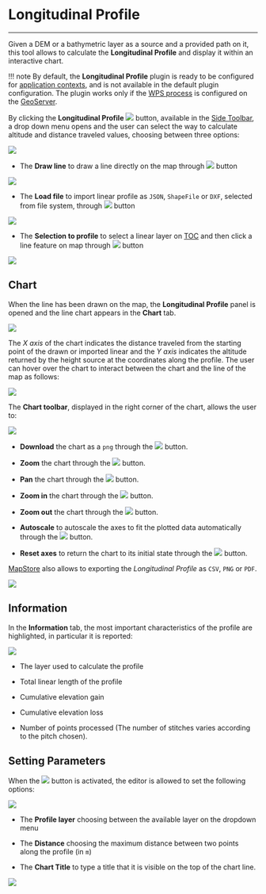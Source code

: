 # Longitudinal Profile

*******************

Given a DEM or a bathymetric layer as a source and a provided path on it, this tool allows to calculate the **Longitudinal Profile** and display it within an interactive chart.

!!! note
    By default, the **Longitudinal Profile** plugin is ready to be configured for [application contexts](application-context.md#configure-plugins), and is not available in the default plugin configuration.
    The plugin works only if the [WPS process](gs-wps-longitudinal-profile-2.24-SNAPSHOT.zip) is configured on the [GeoServer](http://geoserver.org/).

By clicking the **Longitudinal Profile** <img src="../img/button/long-profile-button.jpg" class="ms-docbutton"/> button, available in the [Side Toolbar](mapstore-toolbars.md#side-toolbar), a drop down menu opens and the user can select the way to calculate altitude and distance traveled values, choosing between three options:

<img src="../img/longitudinal-profile/dropdown-menu-long-profile.jpg" class="ms-docimage"/>

* The **Draw line** to draw a line directly on the map through <img src="../img/button/drawing-line.jpg" class="ms-docbutton"/> button

<img src="../img/longitudinal-profile/drawing-line.gif" class="ms-docimage"/>

* The **Load file** to import linear profile as `JSON`, `ShapeFile` or `DXF`, selected from file system, through <img src="../img/button/import-file.jpg" class="ms-docbutton"/> button

<img src="../img/longitudinal-profile/import-file.gif" class="ms-docimage"/>

* The **Selection to profile** to select a linear layer on [TOC](toc.md) and then click a line feature on map through <img src="../img/button/selection-layer.jpg" class="ms-docbutton"/> button

<img src="../img/longitudinal-profile/selection-layer.gif" class="ms-docimage"/>

## Chart

When the line has been drawn on the map, the **Longitudinal Profile** panel is opened and the line chart appears in the **Chart** tab.

<img src="../img/longitudinal-profile/chart-tab.jpg" class="ms-docimage"/>

The *X axis* of the chart indicates the distance traveled from the starting point of the drawn or imported linear and the *Y axis* indicates the altitude returned by the height source at the coordinates along the profile. The user can hover over the chart to interact between the chart and the line of the map as follows:

<img src="../img/longitudinal-profile/interact-with-chart.gif" class="ms-docimage"/>

The **Chart toolbar**, displayed in the right corner of the chart, allows the user to:

<img src="../img/longitudinal-profile/bar_charts.jpg" class="ms-docimage"/>

* **Download** the chart as a `png` through the <img src="../img/button/download_png.jpg" class="ms-docbutton"/> button.

* **Zoom** the chart through the <img src="../img/button/zoom_chart.jpg" class="ms-docbutton"/> button.

* **Pan** the chart through the <img src="../img/button/pan_chart.jpg" class="ms-docbutton"/> button.

* **Zoom in** the chart through the <img src="../img/button/zoom_in_chart.jpg" class="ms-docbutton"/> button.

* **Zoom out** the chart through the <img src="../img/button/zoom_out_chart.jpg" class="ms-docbutton"/> button.

* **Autoscale** to autoscale the axes to fit the plotted data automatically through the <img src="../img/button/autoscale_chart.jpg" class="ms-docbutton"/> button.

* **Reset axes** to return the chart to its initial state through the <img src="../img/button/reset_axes_chart.jpg" class="ms-docbutton"/> button.

[MapStore](https://mapstore.geosolutionsgroup.com/mapstore/#/) also allows to exporting the *Longitudinal Profile* as `CSV`, `PNG` or `PDF`.

<img src="../img/longitudinal-profile/export-profile.jpg" class="ms-docimage"/>

## Information

In the **Information** tab, the most important characteristics of the profile are highlighted, in particular it is reported:

<img src="../img/longitudinal-profile/profile-info.jpg" class="ms-docimage"/>

* The  layer used to calculate the profile

* Total linear length of the profile

* Cumulative elevation gain

* Cumulative elevation loss

* Number of points processed (The number of stitches varies according to the pitch chosen).

## Setting Parameters

When the <img src="../img/button/parameters-button.jpg" class="ms-docbutton"/> button is activated, the editor is allowed to set the following options:

<img src="../img/longitudinal-profile/setting-parameters.jpg" class="ms-docimage"/>

* The **Profile layer** choosing between the available layer on the dropdown menu

* The **Distance** choosing the maximum distance between two points along the profile (in `m`)

* The **Chart Title** to type a title that it is visible on the top of the chart line.

<img src="../img/longitudinal-profile/chart-title.jpg" class="ms-docimage"/>
